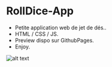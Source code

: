 # RollDice-App
* Petite application web de jet de dés..
* HTML / CSS / JS.
* Preview dispo sur GithubPages.
* Enjoy.

![alt text](https://upload.wikimedia.org/wikipedia/commons/thumb/3/36/Two_red_dice_01.svg/1024px-Two_red_dice_01.svg.png)
